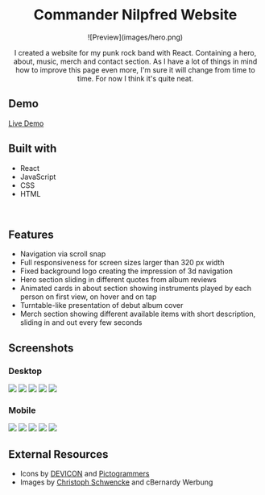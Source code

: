 <h1 align="center">Commander Nilpfred Website</h1>

<p align='center'>![Preview](images/hero.png)</p>

<p align='center'>I created a website for my punk rock band with React. Containing a hero, about, music, merch and contact section. As I have a lot of things in mind how to improve this page even more, I'm sure it will change from time to time. For now I think it's quite neat.</p>

<h2>Demo</h2>

[Live Demo](https://nilpfred-website.vercel.app/)

<h2>Built with</h2>

- React
- JavaScript
- CSS
- HTML

</br>

<h2>Features</h2>

- Navigation via scroll snap
- Full responsiveness for screen sizes larger than 320 px width
- Fixed background logo creating the impression of 3d navigation
- Hero section sliding in different quotes from album reviews
- Animated cards in about section showing instruments played by each person on first view, on hover and on tap
- Turntable-like presentation of debut album cover
- Merch section showing different available items with short description, sliding in and out every few seconds

<h2>Screenshots</h2>
<h3>Desktop</h3>

![](images/hero.png)
![](images/about.png)
![](images/music.png)
![](images/merch.png)
![](images/contact.png)

<h3>Mobile</h3>

![](images/hero_mobile.png)
![](images/about_mobile.png)
![](images/music_mobile.png)
![](images/merch_mobile.png)
![](images/contact_mobile.png)

<h2>External Resources</h2>

- Icons by <a target="_blank" href="https://devicon.dev/">DEVICON</a> and <a target="_blank" href="https://pictogrammers.com/library/mdi/">Pictogrammers</a>
- Images by <a target="_blank" href="https://fotocommunity.de/fotograf/christoph-schwencke/2216245">Christoph Schwencke</a> and cBernardy Werbung

